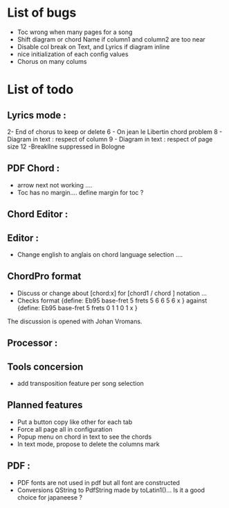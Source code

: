 List of bugs
============

- Toc wrong when many pages for a song
- Shift diagram or chord Name if column1 and column2 are too near
- Disable col break on Text, and Lyrics if diagram inline
- nice initialization of each config values
- Chorus on many colums


List of  todo
======================


Lyrics mode :
------------

2- End of chorus to keep or delete
6 - On jean le Libertin chord problem
8 - Diagram in text : respect of column
9 - Diagram in text : respect of page size
12 -BreaklIne suppressed in Bologne


PDF Chord :
----------

- arrow next not working ....
- Toc has no margin.... define margin for toc ?


Chord Editor :
------------


Editor :
-------

- Change english to anglais on chord language selection ....

ChordPro format
---------------

- Discuss or change about [chord:x] for [chord1 / chord ] notation ...
- Checks format {define: Eb95 base-fret 5 frets 5 6 6 5 6 x } against
{define: Eb95 base-fret 5 frets 0 1 1 0 1 x }

The discussion is opened with Johan Vromans.

Processor :
----------


Tools concersion
-----------------

- add transposition feature per song selection

Planned features
------------------
- Put a button  copy like other for each tab
- Force all page all in configuration
- Popup menu on chord in text to see the chords
- In text mode, propose to delete the columns mark


PDF :
----
  - PDF fonts are not used in pdf but all font are constructed
  - Conversions QString to PdfString made by toLatin1()... Is it a good choice for japaneese ?
